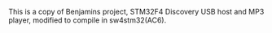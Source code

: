This is a copy of Benjamins project, STM32F4 Discovery USB host and MP3 player, modified to compile in sw4stm32(AC6).
